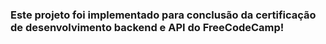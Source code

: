 ### Este projeto foi implementado para conclusão da certificação de desenvolvimento backend e API do FreeCodeCamp!
